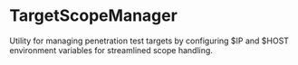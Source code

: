 # TargetScopeManager
Utility for managing penetration test targets by configuring $IP and $HOST environment variables for streamlined scope handling.
